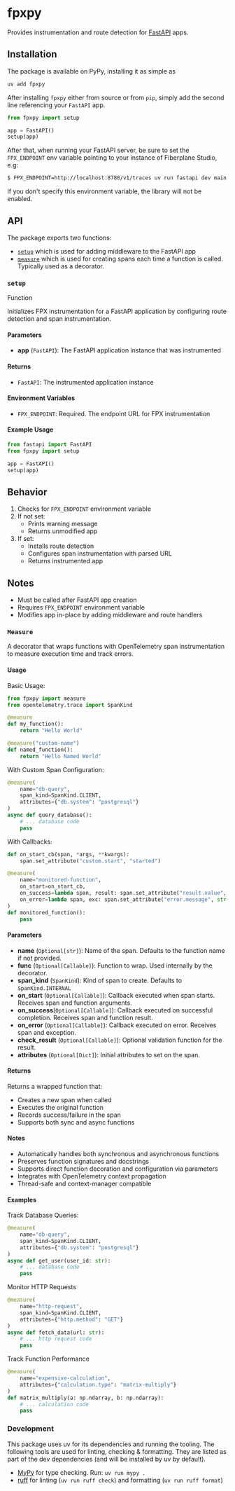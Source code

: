 # fpxpy

Provides instrumentation and route detection for [FastAPI](https://github.com/fastapi/fastapi) apps.

## Installation

The package is available on PyPy, installing it as simple as

``` sh
uv add fpxpy
```

After installing `fpxpy` either from source or from `pip`, simply add the second line
referencing your `FastAPI` app.

```python
from fpxpy import setup

app = FastAPI()
setup(app)
```

After that, when running your FastAPI server, be sure to set the `FPX_ENDPOINT` env variable
pointing to your instance of Fiberplane Studio, e.g:

``` sh
$ FPX_ENDPOINT=http://localhost:8788/v1/traces uv run fastapi dev main.py
```

If you don't specify this environment variable, the library will not be enabled.


## API

The package exports two functions:
* [`setup`](#setup) which is used for adding middleware to the FastAPI app
* [`measure`](#measure) which is used for creating spans each time a function is called. Typically used as a decorator.

### `setup`

 Function

Initializes FPX instrumentation for a FastAPI application by configuring route detection and span instrumentation.

#### Parameters
- **app** (`FastAPI`): The FastAPI application instance that was instrumented

#### Returns
- `FastAPI`: The instrumented application instance

#### Environment Variables
- `FPX_ENDPOINT`: Required. The endpoint URL for FPX instrumentation

#### Example Usage
```python
from fastapi import FastAPI
from fpxpy import setup

app = FastAPI()
setup(app)
```

## Behavior
1. Checks for `FPX_ENDPOINT` environment variable
2. If not set:
   - Prints warning message
   - Returns unmodified app
3. If set:
   - Installs route detection
   - Configures span instrumentation with parsed URL
   - Returns instrumented app

## Notes
- Must be called after FastAPI app creation
- Requires `FPX_ENDPOINT` environment variable
- Modifies app in-place by adding middleware and route handlers


### `Measure`

A decorator that wraps functions with OpenTelemetry span instrumentation to measure execution time and track errors.

#### Usage

Basic Usage:
```python
from fpxpy import measure
from opentelemetry.trace import SpanKind

@measure
def my_function():
    return "Hello World"

@measure("custom-name")
def named_function():
    return "Hello Named World"
```

With Custom Span Configuration:
```python
@measure(
    name="db-query",
    span_kind=SpanKind.CLIENT,
    attributes={"db.system": "postgresql"}
)
async def query_database():
    # ... database code
    pass
```

With Callbacks:
```python
def on_start_cb(span, *args, **kwargs):
    span.set_attribute("custom.start", "started")

@measure(
    name="monitored-function",
    on_start=on_start_cb,
    on_success=lambda span, result: span.set_attribute("result.value", str(result)),
    on_error=lambda span, exc: span.set_attribute("error.message", str(exc))
)
def monitored_function():
    pass
```

#### Parameters

- **name** (`Optional[str]`): Name of the span. Defaults to the function name if not provided.
- **func** (`Optional[Callable]`): Function to wrap. Used internally by the decorator.
- **span_kind** (`SpanKind`): Kind of span to create. Defaults to `SpanKind.INTERNAL`
- **on_start** (`Optional[Callable]`): Callback executed when span starts. Receives span and function arguments.
- **on_success**(`Optional[Callable]`): Callback executed on successful completion. Receives span and function result.
- **on_error** (`Optional[Callable]`): Callback executed on error. Receives span and exception.
- **check_result** (`Optional[Callable]`): Optional validation function for the result.
- **attributes** (`Optional[Dict]`): Initial attributes to set on the span.

#### Returns

Returns a wrapped function that:
- Creates a new span when called
- Executes the original function
- Records success/failure in the span
- Supports both sync and async functions

#### Notes

- Automatically handles both synchronous and asynchronous functions
- Preserves function signatures and docstrings
- Supports direct function decoration and configuration via parameters
- Integrates with OpenTelemetry context propagation
- Thread-safe and context-manager compatible

#### Examples

Track Database Queries:

```python
@measure(
    name="db-query",
    span_kind=SpanKind.CLIENT,
    attributes={"db.system": "postgresql"}
)
async def get_user(user_id: str):
    # ... database code
    pass
```

Monitor HTTP Requests
```python
@measure(
    name="http-request",
    span_kind=SpanKind.CLIENT,
    attributes={"http.method": "GET"}
)
async def fetch_data(url: str):
    # ... http request code
    pass
```

Track Function Performance
```python
@measure(
    name="expensive-calculation",
    attributes={"calculation.type": "matrix-multiply"}
)
def matrix_multiply(a: np.ndarray, b: np.ndarray):
    # ... calculation code
    pass
```


### Development

This package uses uv for its dependencies and running the tooling. The following tools are used for linting, checking & formatting. They are listed as part of the dev dependencies (and will be installed by uv by default). 

* [MyPy](https://www.mypy-lang.org/) for type checking. Run: `uv run mypy .`
* [ruff](https://docs.astral.sh/ruff/formatter/) for linting (`uv run ruff check`) and formatting (`uv run ruff format`)
